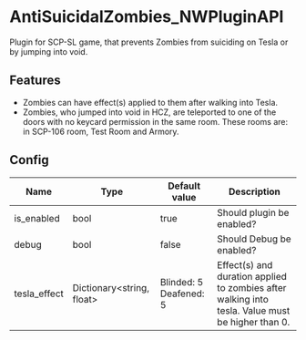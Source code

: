 # AntiSuicidalZombies_NWPluginAPI
Plugin for SCP-SL game, that prevents Zombies from suiciding on Tesla or by jumping into void.

## Features
- Zombies can have effect(s) applied to them after walking into Tesla.
- Zombies, who jumped into void in HCZ, are teleported to one of the doors with no keycard permission in the same room. These rooms are: in SCP-106 room, Test Room and Armory.

## Config
|Name|Type|Default value|Description|
|---|---|---|---|
|is_enabled|bool|true|Should plugin be enabled?|
|debug|bool|false|Should Debug be enabled?|
|tesla_effect|Dictionary<string, float>|Blinded: 5 Deafened: 5|Effect(s) and duration applied to zombies after walking into tesla. Value must be higher than 0.|
